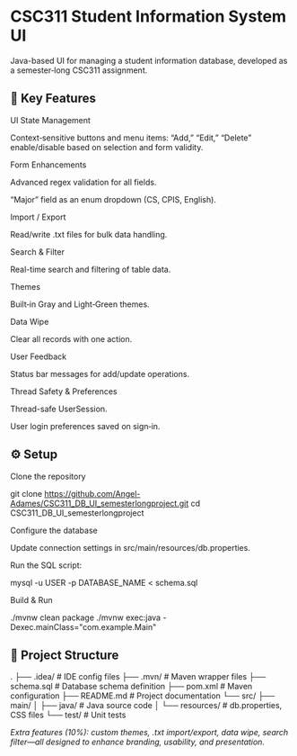 # CSC311 Student Information System UI 

Java-based UI for managing a student information database, developed as a semester‑long CSC311 assignment.

## 🔑 Key Features

UI State Management

Context‑sensitive buttons and menu items: “Add,” “Edit,” “Delete” enable/disable based on selection and form validity.

Form Enhancements

Advanced regex validation for all fields.

“Major” field as an enum dropdown (CS, CPIS, English).

Import / Export

Read/write .txt files for bulk data handling.

Search & Filter

Real-time search and filtering of table data.

Themes

Built‑in Gray and Light‑Green themes.

Data Wipe

Clear all records with one action.

User Feedback

Status bar messages for add/update operations.

Thread Safety & Preferences

Thread-safe UserSession.

User login preferences saved on sign‑in.

## ⚙️ Setup

Clone the repository

git clone https://github.com/Angel-Adames/CSC311_DB_UI_semesterlongproject.git
cd CSC311_DB_UI_semesterlongproject

Configure the database

Update connection settings in src/main/resources/db.properties.

Run the SQL script:

mysql -u USER -p DATABASE_NAME < schema.sql

Build & Run

./mvnw clean package
./mvnw exec:java -Dexec.mainClass="com.example.Main"

## 📂 Project Structure

.
├── .idea/              # IDE config files
├── .mvn/               # Maven wrapper files
├── schema.sql          # Database schema definition
├── pom.xml             # Maven configuration
├── README.md           # Project documentation
└── src/
    ├── main/
    │   ├── java/       # Java source code
    │   └── resources/  # db.properties, CSS files
    └── test/           # Unit tests

_Extra features (10%): custom themes, .txt import/export, data wipe, search filter—all designed to enhance branding, usability, and presentation._
